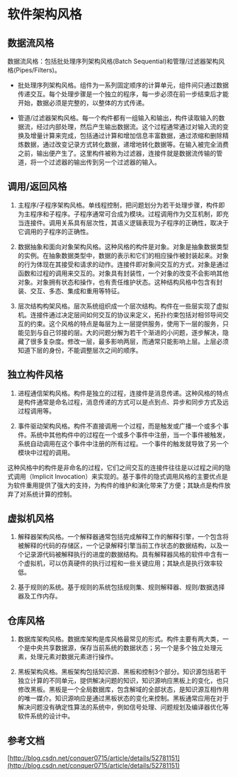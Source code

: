 # 软件架构风格


## 数据流风格 
数据流风格：包括批处理序列架构风格(Batch Sequential)和管理/过滤器架构风格(Pipes/Filters)。



* 批处理序列架构风格。组件为一系列固定顺序的计算单元，组件间只通过数据传递交互。每个处理步骤是一个独立的程序，每一步必须在前一步结束后才能开始，数据必须是完整的，以整体的方式传递。

* 管道/过滤器架构风格。每一个构件都有一组输入和输出，构件读取输入的数据流，经过内部处理，然后产生输出数据流。这个过程通常通过对输入流的变换及增量计算来完成，包括通过计算和增加信息丰富数据，通过浓缩和删除精炼数据，通过改变记录方式转化数据，递增地转化数据等。在输入被完全消费之前，输出便产生了。这里构件被称为过滤器，连接件就是数据流传输的管道，将一个过滤器的输出传到另一个过滤器的输入。


## 调用/返回风格
1. 主程序/子程序架构风格。单线程控制，把问题划分为若干处理步骤，构件即为主程序和子程序。子程序通常可合成为模块。过程调用作为交互机制，即充当连接件。调用关系具有层次性，其语义逻辑表现为子程序的正确性，取决于它调用的子程序的正确性。

2. 数据抽象和面向对象架构风格。这种风格的构件是对象。对象是抽象数据类型的实例。在抽象数据类型中，数据的表示和它们的相应操作被封装起来。对象的行为体现在其接受和请求的动作。连接件即对象间交互的方式，对象是通过函数和过程的调用来交互的。对象具有封装性，一个对象的改变不会影响其他对象。对象拥有状态和操作，也有责任维护状态。这种结构风格中包含有封装、交互、多态、集成和重用等特征。

3. 层次结构构架风格。层次系统组织成一个层次结构。构件在一些层实现了虚拟机。连接件通过决定层间如何交互的协议来定义，拓扑约束包括对相邻导间交互的约束。这个风格的特点是每层为上一层提供服务，使用下一层的服务，只能见到与自己邻接的层。大的问题分解为若干个渐进的小问题，逐步解决，隐藏了很多复杂度。修改一层，最多影响两层，而通常只能影响上层。上层必须知道下层的身份，不能调整层次之间的顺序。


## 独立构件风格

1. 进程通信架构风格。构件是独立的过程，连接件是消息传递。这种风格的特点是构件通常是命名过程，消息传递的方式可以是点到点、异步和同步方式及远过程调用等。

2. 事件驱动架构风格。构件不直接调用一个过程，而是触发或广播一个或多个事件。系统中其他构件中的过程在一个或多个事件中注册，当一个事件被触发，系统自动调用在这个事件中注册的所有过程。一个事件的触发就导致了另一个模块中过程的调用。

这种风格中的构件是非命名的过程，它们之间交互的连接件往往是以过程之间的隐式调用（Implicit Invocation）来实现的。基于事件的隐式调用风格的主要优点是为软件重用提供了强大的支持，为构件的维护和演化带来了方便；其缺点是构件放弃了对系统计算的控制。


## 虚拟机风格

1. 解释器架构风格。一个解释器通常包括完成解释工作的解释引擎，一个包含将被解释的代码的存储区，一个记录解释引擎当前工作状态的数据结构，以及一个记录源代码被解释执行的进度的数据结构。具有解释器风格的软件中含有一个虚拟机，可以仿真硬件的执行过程和一些关键应用；其缺点是执行效率较低。

2. 基于规则的系统。基于规则的系统包括规则集、规则解释器、规则/数据选择器及工作内存。


## 仓库风格

1. 数据库架构风格。数据库架构是库风格最常见的形式。构件主要有两大类，一个是中央共享数据源，保存当前系统的数据状态；另一个是多个独立处理元素，处理元素对数据元素进行操作。

2. 黑板架构风格。黑板架构包括知识源、黑板和控制3个部分。知识源包括若干独立计算的不同单元，提供解决问题的知识，知识源响应黑板上的变化，也只修改黑板。黑板是一个全局数据库，包含解域的全部状态，是知识源互相作用的唯一媒介。知识源响应是通过黑板状态的变化来控制。黑板通常应用在对于解决问题没有确定性算法的系统中，例如信号处理、问题规划及编译器优化等软件系统的设计中。





## 参考文档
[http://blog.csdn.net/conquer0715/article/details/52781151](http://blog.csdn.net/conquer0715/article/details/52781151)